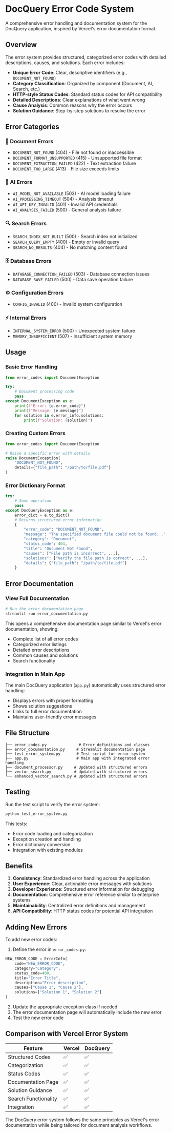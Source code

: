 # DocQuery Error Code System

A comprehensive error handling and documentation system for the DocQuery application, inspired by Vercel's error documentation format.

## Overview

The error system provides structured, categorized error codes with detailed descriptions, causes, and solutions. Each error includes:

- **Unique Error Code**: Clear, descriptive identifiers (e.g., `DOCUMENT_NOT_FOUND`)
- **Category Classification**: Organized by component (Document, AI, Search, etc.)
- **HTTP-style Status Codes**: Standard status codes for API compatibility
- **Detailed Descriptions**: Clear explanations of what went wrong
- **Cause Analysis**: Common reasons why the error occurs
- **Solution Guidance**: Step-by-step solutions to resolve the error

## Error Categories

### 📄 Document Errors
- `DOCUMENT_NOT_FOUND` (404) - File not found or inaccessible
- `DOCUMENT_FORMAT_UNSUPPORTED` (415) - Unsupported file format
- `DOCUMENT_EXTRACTION_FAILED` (422) - Text extraction failure
- `DOCUMENT_TOO_LARGE` (413) - File size exceeds limits

### 🤖 AI Errors
- `AI_MODEL_NOT_AVAILABLE` (503) - AI model loading failure
- `AI_PROCESSING_TIMEOUT` (504) - Analysis timeout
- `AI_API_KEY_INVALID` (401) - Invalid API credentials
- `AI_ANALYSIS_FAILED` (500) - General analysis failure

### 🔍 Search Errors
- `SEARCH_INDEX_NOT_BUILT` (500) - Search index not initialized
- `SEARCH_QUERY_EMPTY` (400) - Empty or invalid query
- `SEARCH_NO_RESULTS` (404) - No matching content found

### 🗄️ Database Errors
- `DATABASE_CONNECTION_FAILED` (503) - Database connection issues
- `DATABASE_SAVE_FAILED` (500) - Data save operation failure

### ⚙️ Configuration Errors
- `CONFIG_INVALID` (400) - Invalid system configuration

### ⚡ Internal Errors
- `INTERNAL_SYSTEM_ERROR` (500) - Unexpected system failure
- `MEMORY_INSUFFICIENT` (507) - Insufficient system memory

## Usage

### Basic Error Handling

```python
from error_codes import DocumentException

try:
    # Document processing code
    pass
except DocumentException as e:
    print(f"Error: {e.error_code}")
    print(f"Message: {e.message}")
    for solution in e.error_info.solutions:
        print(f"Solution: {solution}")
```

### Creating Custom Errors

```python
from error_codes import DocumentException

# Raise a specific error with details
raise DocumentException(
    "DOCUMENT_NOT_FOUND",
    details={"file_path": "/path/to/file.pdf"}
)
```

### Error Dictionary Format

```python
try:
    # Some operation
    pass
except DocQueryException as e:
    error_dict = e.to_dict()
    # Returns structured error information
    {
        "error_code": "DOCUMENT_NOT_FOUND",
        "message": "The specified document file could not be found...",
        "category": "Document",
        "status_code": 404,
        "title": "Document Not Found",
        "causes": ["File path is incorrect", ...],
        "solutions": ["Verify the file path is correct", ...],
        "details": {"file_path": "/path/to/file.pdf"}
    }
```

## Error Documentation

### View Full Documentation

```bash
# Run the error documentation page
streamlit run error_documentation.py
```

This opens a comprehensive documentation page similar to Vercel's error documentation, showing:

- Complete list of all error codes
- Categorized error listings
- Detailed error descriptions
- Common causes and solutions
- Search functionality

### Integration in Main App

The main DocQuery application (`app.py`) automatically uses structured error handling:

- Displays errors with proper formatting
- Shows solution suggestions
- Links to full error documentation
- Maintains user-friendly error messages

## File Structure

```
├── error_codes.py              # Error definitions and classes
├── error_documentation.py     # Streamlit documentation page
├── test_error_system.py       # Test script for error system
├── app.py                     # Main app with integrated error handling
├── document_processor.py     # Updated with structured errors
├── vector_search.py          # Updated with structured errors
└── enhanced_vector_search.py # Updated with structured errors
```

## Testing

Run the test script to verify the error system:

```bash
python test_error_system.py
```

This tests:
- Error code loading and categorization
- Exception creation and handling
- Error dictionary conversion
- Integration with existing modules

## Benefits

1. **Consistency**: Standardized error handling across the application
2. **User Experience**: Clear, actionable error messages with solutions
3. **Developer Experience**: Structured error information for debugging
4. **Documentation**: Comprehensive error reference similar to enterprise systems
5. **Maintainability**: Centralized error definitions and management
6. **API Compatibility**: HTTP status codes for potential API integration

## Adding New Errors

To add new error codes:

1. Define the error in `error_codes.py`:
```python
NEW_ERROR_CODE = ErrorInfo(
    code="NEW_ERROR_CODE",
    category="Category",
    status_code=400,
    title="Error Title",
    description="Error description",
    causes=["Cause 1", "Cause 2"],
    solutions=["Solution 1", "Solution 2"]
)
```

2. Update the appropriate exception class if needed
3. The error documentation page will automatically include the new error
4. Test the new error code

## Comparison with Vercel Error System

| Feature | Vercel | DocQuery |
|---------|---------|----------|
| Structured Codes | ✅ | ✅ |
| Categorization | ✅ | ✅ |
| Status Codes | ✅ | ✅ |
| Documentation Page | ✅ | ✅ |
| Solution Guidance | ✅ | ✅ |
| Search Functionality | ✅ | ✅ |
| Integration | ✅ | ✅ |

The DocQuery error system follows the same principles as Vercel's error documentation while being tailored for document analysis workflows.